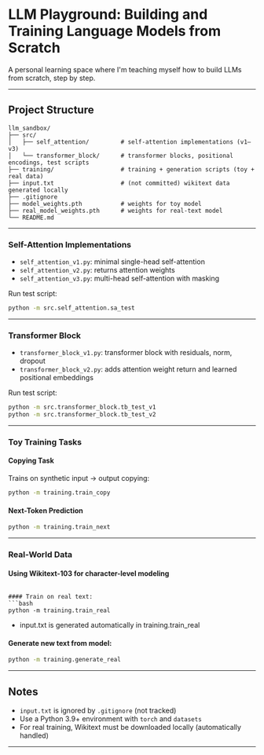 # LLM Playground: Building and Training Language Models from Scratch

A personal learning space where I'm teaching myself how to build LLMs from scratch, step by step. 

---

## Project Structure

```
llm_sandbox/
├── src/
│   ├── self_attention/         # self-attention implementations (v1–v3)
│   └── transformer_block/      # transformer blocks, positional encodings, test scripts
├── training/                   # training + generation scripts (toy + real data)
├── input.txt                   # (not committed) wikitext data generated locally
├── .gitignore
├── model_weights.pth           # weights for toy model
├── real_model_weights.pth      # weights for real-text model
└── README.md

```

---

### Self-Attention Implementations
- `self_attention_v1.py`: minimal single-head self-attention
- `self_attention_v2.py`: returns attention weights
- `self_attention_v3.py`: multi-head self-attention with masking

Run test script:
```bash
python -m src.self_attention.sa_test
```

---

### Transformer Block
- `transformer_block_v1.py`: transformer block with residuals, norm, dropout
- `transformer_block_v2.py`: adds attention weight return and learned positional embeddings

Run test script:
```bash
python -m src.transformer_block.tb_test_v1
python -m src.transformer_block.tb_test_v2
```

---

### Toy Training Tasks
#### Copying Task
Trains on synthetic input → output copying:
```bash
python -m training.train_copy
```

#### Next-Token Prediction 
```bash
python -m training.train_next
```

---

### Real-World Data
#### Using Wikitext-103 for character-level modeling

```

#### Train on real text:
```bash
python -m training.train_real
```
- input.txt is generated automatically in training.train_real

#### Generate new text from model:
```bash
python -m training.generate_real
```

---

## Notes
- `input.txt` is ignored by `.gitignore` (not tracked)
- Use a Python 3.9+ environment with `torch` and `datasets`
- For real training, Wikitext must be downloaded locally (automatically handled)

---


